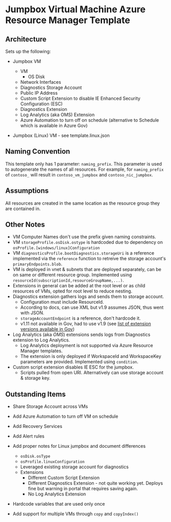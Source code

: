 # Jumpbox Virtual Machine Azure Resource Manager Template

## Architecture
Sets up the following:
* Jumpbox VM
  * VM
    * OS Disk
  * Network Interfaces
  * Diagnostics Storage Account
  * Public IP Address
  * Custom Script Extension to disable IE Enhanced Security Configuration (ESC)
  * Diagnostics Extension
  * Log Analytics (aka OMS) Extension
  * Azure Automation to turn off on schedule (alternative to Schedule which is available in Azure Gov)

* Jumpbox (Linux) VM - see template.linux.json

## Naming Convention
This template only has 1 parameter: `naming_prefix`. This parameter is used to autogenerate the names of all resources. For example, for `naming_prefix` of `contoso_` will result in `contoso_vm_jumpbox` and `contoso_nic_jumpbox`.

## Assumptions
All resources are created in the same location as the resource group they are contained in.

## Other Notes
* VM Computer Names don't use the prefix given naming constraints.
* VM `storageProfile.osDisk.ostype` is hardcoded due to dependency on `osProfile.[windows/linux]Configuration`
* VM `diagnosticsProfile.bootDiagnostics.storageUri` is a reference implemented via the `reference` function to retreive the storage account's `primaryEndpoints.blob`.
* VM is deployed in vnet & subnets that are deployed separately, can be on same or different resource group. Implemented using `resourceId(subscriptionId,resourceGroupName,...)`. 
* Extensions in general can be added at the root level or as child resources of VMs, opted for root level to reduce nesting.
* Diagnostics extension gathers logs and sends them to storage account.
  * Configuration must include ResourceId.
  * According to docs, can use XML but v1.9 assumes JSON, thus went with JSON.
  * `storageAccountEndpoint` is a reference, don't hardcode it.
  * v1.11 not available in Gov, had to use v1.9 (see [list of extension versions available in Gov](https://docs.microsoft.com/azure/azure-government/documentation-government-extension))
* Log Analytics (aka *OMS*) extensions sends logs from Diagnostics extension to Log Analytics.
  * Log Analytics deployment is not supported via Azure Resource Manager templates.
  * The extension is only deployed if WorkspaceId and WorkspaceKey parameters are provided. Implemented using `condition`.
* Custom script extension disables IE ESC for the jumpbox.
  * Scripts pulled from open URI. Alternatively can use storage account & storage key.

## Outstanding Items
* Share Storage Account across VMs
* Add Azure Automation to turn off VM on schedule
* Add Recovery Services
* Add Alert rules

* Add proper notes for Linux jumpbox and document differences
  * `osDisk.osType`
  * `osProfile.linuxConfiguration`
  * Leveraged existing storage account for diagnostics
  * Extensions
    * Different Custom Script Extension
    * Different Diagnostics Extension - not quite working yet. Deploys fine but warning in portal that requires saving again.
    * No Log Analytics Extension

* Hardcode variables that are used only once
* Add support for multiple VMs through `copy` and `copyIndex()`
